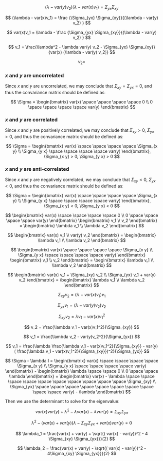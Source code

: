 
$$
(\lambda - var(y) v_2) (\lambda - var(x)v_1) = \Sigma_{yx} \Sigma_{xy} 
$$

$$
(\lambda - var(x)v_1) = \frac {\Sigma_{yx} \Sigma_{xy}}{(\lambda - var(y) v_2) } 
$$

$$
var(x)v_1 = \lambda - \frac {\Sigma_{yx} \Sigma_{xy}}{(\lambda - var(y) v_2) } 
$$

$$
v_1 = \frac{\lambda^2 - \lambda var(y) v_2 - \Sigma_{yx} \Sigma_{xy}} {var(x) (\lambda - var(y) v_2)}
$$

$$
v_2 = 
$$



### $x$ and $y$ are uncorrelated

Since $x$ and $y$ are uncorrelated, we may conclude that $\Sigma_{x y} = \Sigma_{y x} = 0$, and thus the convariance matrix should be defined as:

$$  
\Sigma =  \begin{bmatrix} var(x) \space \space \space \space 0 \\ 0 \space \space \space \space var(y) \end{bmatrix}
$$

### $x$ and $y$ are correlated

Since $x$ and $y$ are positively correlated, we may conclude that $\Sigma_{x y} > 0$, $\Sigma_{y x} > 0$, and thus the convariance matrix should be defined as:

$$  
\Sigma =  \begin{bmatrix} var(x) \space \space \space \space \Sigma_{x y} \\ \Sigma_{y x} \space \space \space \space var(y) \end{bmatrix}, \Sigma_{x y} > 0, \Sigma_{y x} > 0
$$

### $x$ and $y$ are anti-correlated

Since $x$ and $y$ are negatively correlated, we may conclude that $\Sigma_{x y} < 0$, $\Sigma_{y x} < 0$, and thus the convariance matrix should be defined as:

$$  
\Sigma =  \begin{bmatrix} var(x) \space \space \space \space \Sigma_{x y} \\ \Sigma_{y x} \space \space \space \space var(y) \end{bmatrix}, \Sigma_{x y} < 0, \Sigma_{y x} < 0
$$






$$
\begin{bmatrix} var(x) \space \space \space \space 0 \\ 0 \space \space \space \space var(y) \end{bmatrix} \begin{bmatrix} v_1 \\ v_2 \end{bmatrix} = \begin{bmatrix} \lambda v_1 \\ \lambda v_2 \end{bmatrix}
$$

$$
\begin{bmatrix} var(x) v_1 \\ var(y) v_2 \end{bmatrix}  = \begin{bmatrix} \lambda v_1 \\ \lambda v_2 \end{bmatrix}
$$


$$  
\begin{bmatrix} var(x) \space \space \space \space \Sigma_{x y} \\ \Sigma_{y x} \space \space \space \space var(y) \end{bmatrix}  \begin{bmatrix} v_1 \\ v_2 \end{bmatrix} = \begin{bmatrix} \lambda v_1 \\ \lambda v_2 \end{bmatrix}
$$

$$
\begin{bmatrix} var(x) v_1 + \Sigma_{xy} v_2 \\ \Sigma_{yx} v_1 + var(y) v_2 \end{bmatrix}  = \begin{bmatrix} \lambda v_1 \\ \lambda v_2 \end{bmatrix}
$$

$$
\Sigma_{xy} v_2 = (\lambda - var(x)v_1)v_1
$$

$$
\Sigma_{yx}v_1 = (\lambda - var(y) v_2)v_2
$$



$$
\Sigma_{xy} v_2 = \lambda v_1 - var(x)v_1^2
$$



$$
v_2 = \frac{\lambda v_1 - var(x)v_1^2}{\Sigma_{xy}}
$$

$$
v_1 = \frac{\lambda v_2 - var(y)v_2^2}{\Sigma_{yx}}
$$


$$
v_1 = \frac{\lambda \frac{\lambda v_1 - var(x)v_1^2}{\Sigma_{xy}} - var(y)( \frac{\lambda v_1 - var(x)v_1^2}{\Sigma_{xy}})^2}{\Sigma_{yx}}
$$



$$
\Sigma - \lambda I = \begin{bmatrix} var(x) \space \space \space \space \Sigma_{x y} \\ \Sigma_{y x} \space \space \space \space var(y) \end{bmatrix} - \begin{bmatrix} \lambda \space \space 0 \\ 0 \space \space \lambda  \end{bmatrix} = \begin{bmatrix} var(x) - \lambda \space \space \space \space \space \space \space \space \space \space \Sigma_{xy} \\ \Sigma_{yx} \space \space \space \space \space \space \space \space \space \space var(y) - \lambda  \end{bmatrix}
$$


Then we use the determinant to solve for the eigenvalue:

$$
var(x)var(y) + \lambda ^2 - \lambda var(x) - \lambda var(y) = \Sigma_{xy} \Sigma_{yx}
$$


$$
\lambda ^2 - ( var(x) + var(y)) \lambda - \Sigma_{xy} \Sigma_{yx} + var(x)var(y) = 0
$$

$$
\lambda_1 = \frac{var(x) + var(y) + \sqrt{( var(x) - var(y))^2 - 4 \Sigma_{xy} \Sigma_{yx}}}{2}
$$

$$
\lambda_2 = \frac{var(x) + var(y) - \sqrt{( var(x) - var(y))^2 - 4\Sigma_{xy} \Sigma_{yx}}}{2}
$$














